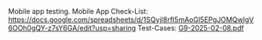 Mobile app testing.
Mobile App Check-List:
https://docs.google.com/spreadsheets/d/1SQyjI8rfI5mAoGl5EPgJOMQwlgV6OOh0gQY-z7sY6GA/edit?usp=sharing
Test-Cases:
[G9-2025-02-08.pdf](https://github.com/user-attachments/files/18722264/G9-2025-02-08.pdf)
